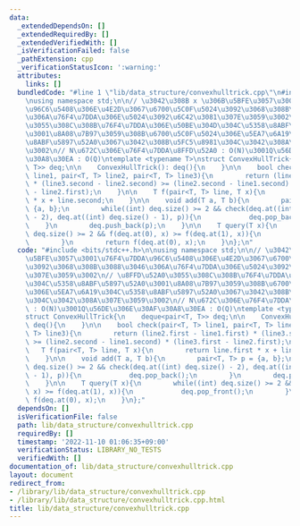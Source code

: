 ```yaml
---
data:
  _extendedDependsOn: []
  _extendedRequiredBy: []
  _extendedVerifiedWith: []
  _isVerificationFailed: false
  _pathExtension: cpp
  _verificationStatusIcon: ':warning:'
  attributes:
    links: []
  bundledCode: "#line 1 \"lib/data_structure/convexhulltrick.cpp\"\n#include <bits/stdc++.h>\n\
    \nusing namespace std;\n\n// \u3042\u308B x \u306B\u5BFE\u3057\u3001\u76F4\u7DDA\
    \u96C6\u5408\u306E\u4E2D\u3067\u6700\u5C0F\u5024\u3092\u3068\u308B\u3088\u3046\
    \u306A\u76F4\u7DDA\u306E\u5024\u3092\u6C42\u3081\u307E\u3059\u3002\n// \u8FFD\u52A0\
    \u3055\u308C\u308B\u76F4\u7DDA\u306E\u50BE\u304D\u304C\u5358\u8ABF\u5897\u52A0\
    \u3001\u8A08\u7B97\u3059\u308B\u6700\u5C0F\u5024\u306E\u5EA7\u6A19\u304C\u5358\
    \u8ABF\u5897\u52A0\u3067\u3042\u308B\u5FC5\u8981\u304C\u3042\u308A\u307E\u3059\
    \u3002\n// N\u672C\u306E\u76F4\u7DDA\u8FFD\u52A0 : O(N)\u3001Q\u56DE\u306E\u30AF\
    \u30A8\u30EA : O(Q)\ntemplate <typename T>\nstruct ConvexHullTrick{\n    deque<pair<T,\
    \ T>> deq;\n\n    ConvexHullTrick(): deq(){\n    }\n\n    bool check(pair<T, T>\
    \ line1, pair<T, T> line2, pair<T, T> line3){\n        return (line2.first - line1.first)\
    \ * (line3.second - line2.second) >= (line2.second - line1.second) * (line3.first\
    \ - line2.first);\n    }\n\n    T f(pair<T, T> line, T x){\n        return line.first\
    \ * x + line.second;\n    }\n\n    void add(T a, T b){\n        pair<T, T> p =\
    \ {a, b};\n        while((int) deq.size() >= 2 && check(deq.at((int) deq.size()\
    \ - 2), deq.at((int) deq.size() - 1), p)){\n            deq.pop_back();\n    \
    \    }\n        deq.push_back(p);\n    }\n\n    T query(T x){\n        while((int)\
    \ deq.size() >= 2 && f(deq.at(0), x) >= f(deq.at(1), x)){\n            deq.pop_front();\n\
    \        }\n        return f(deq.at(0), x);\n    }\n};\n"
  code: "#include <bits/stdc++.h>\n\nusing namespace std;\n\n// \u3042\u308B x \u306B\
    \u5BFE\u3057\u3001\u76F4\u7DDA\u96C6\u5408\u306E\u4E2D\u3067\u6700\u5C0F\u5024\
    \u3092\u3068\u308B\u3088\u3046\u306A\u76F4\u7DDA\u306E\u5024\u3092\u6C42\u3081\
    \u307E\u3059\u3002\n// \u8FFD\u52A0\u3055\u308C\u308B\u76F4\u7DDA\u306E\u50BE\u304D\
    \u304C\u5358\u8ABF\u5897\u52A0\u3001\u8A08\u7B97\u3059\u308B\u6700\u5C0F\u5024\
    \u306E\u5EA7\u6A19\u304C\u5358\u8ABF\u5897\u52A0\u3067\u3042\u308B\u5FC5\u8981\
    \u304C\u3042\u308A\u307E\u3059\u3002\n// N\u672C\u306E\u76F4\u7DDA\u8FFD\u52A0\
    \ : O(N)\u3001Q\u56DE\u306E\u30AF\u30A8\u30EA : O(Q)\ntemplate <typename T>\n\
    struct ConvexHullTrick{\n    deque<pair<T, T>> deq;\n\n    ConvexHullTrick():\
    \ deq(){\n    }\n\n    bool check(pair<T, T> line1, pair<T, T> line2, pair<T,\
    \ T> line3){\n        return (line2.first - line1.first) * (line3.second - line2.second)\
    \ >= (line2.second - line1.second) * (line3.first - line2.first);\n    }\n\n \
    \   T f(pair<T, T> line, T x){\n        return line.first * x + line.second;\n\
    \    }\n\n    void add(T a, T b){\n        pair<T, T> p = {a, b};\n        while((int)\
    \ deq.size() >= 2 && check(deq.at((int) deq.size() - 2), deq.at((int) deq.size()\
    \ - 1), p)){\n            deq.pop_back();\n        }\n        deq.push_back(p);\n\
    \    }\n\n    T query(T x){\n        while((int) deq.size() >= 2 && f(deq.at(0),\
    \ x) >= f(deq.at(1), x)){\n            deq.pop_front();\n        }\n        return\
    \ f(deq.at(0), x);\n    }\n};"
  dependsOn: []
  isVerificationFile: false
  path: lib/data_structure/convexhulltrick.cpp
  requiredBy: []
  timestamp: '2022-11-10 01:06:35+09:00'
  verificationStatus: LIBRARY_NO_TESTS
  verifiedWith: []
documentation_of: lib/data_structure/convexhulltrick.cpp
layout: document
redirect_from:
- /library/lib/data_structure/convexhulltrick.cpp
- /library/lib/data_structure/convexhulltrick.cpp.html
title: lib/data_structure/convexhulltrick.cpp
---
```

